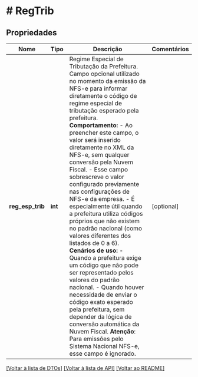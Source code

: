 # # RegTrib

## Propriedades

Nome | Tipo | Descrição | Comentários
------------ | ------------- | ------------- | -------------
**reg_esp_trib** | **int** | Regime Especial de Tributação da Prefeitura.    Campo opcional utilizado no momento da emissão da NFS-e para informar  diretamente o código de regime especial de tributação esperado pela  prefeitura.    **Comportamento:**  - Ao preencher este campo, o valor será inserido diretamente no XML    da NFS-e, sem qualquer conversão pela Nuvem Fiscal.  - Esse campo sobrescreve o valor configurado previamente nas    configurações de NFS-e da empresa.  - É especialmente útil quando a prefeitura utiliza códigos próprios que    não existem no padrão nacional (como valores diferentes dos listados    de 0 a 6).    **Cenários de uso:**  - Quando a prefeitura exige um código que não pode ser representado    pelos valores do padrão nacional.  - Quando houver necessidade de enviar o código exato esperado pela    prefeitura, sem depender da lógica de conversão automática da Nuvem Fiscal.    **Atenção**: Para emissões pelo Sistema Nacional NFS-e, esse campo é ignorado. | [optional]

[[Voltar à lista de DTOs]](../../README.md#models) [[Voltar à lista de API]](../../README.md#endpoints) [[Voltar ao README]](../../README.md)
